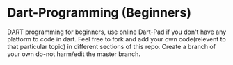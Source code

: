 # Dart-Programming (Beginners)
DART programming for beginners, use online Dart-Pad if you don't have any platform to code in dart.
Feel free to fork and add your own code(relevent to that particular topic) in different sections of this repo. Create a branch of your own
do-not harm/edit the master branch.
